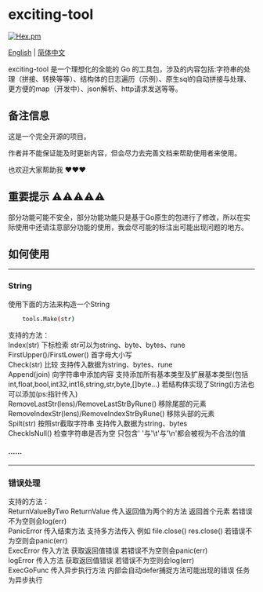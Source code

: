 # exciting-tool

[![Hex.pm](https://img.shields.io/hexpm/l/plug.svg)](https://opensource.org/licenses/Apache-2.0)

[English](./README.md) | [简体中文](./README-CN.md)

exciting-tool 是一个理想化的全能的 Go 的工具包，涉及的内容包括:字符串的处理（拼接、转换等等）、结构体的日志遍历（示例）、原生sql的自动拼接与处理、更方便的map（开发中）、json解析、http请求发送等等。


## 备注信息

这是一个完全开源的项目。

作者并不能保证能及时更新内容，但会尽力去完善文档来帮助使用者来使用。

也欢迎大家帮助我 :heart::heart::heart:

## 重要提示  ⚠⚠⚠⚠⚠

部分功能可能不安全，部分功能功能只是基于Go原生的包进行了修改，所以在实际使用中还请注意部分功能的使用，我会尽可能的标注出可能出现问题的地方。

<h2>如何使用</h2>
<hr/>
<h3>String</h3>
<p>
    使用下面的方法来构造一个String
   
```bash
    tools.Make(str)
```    

支持的方法：<br/>
<a>Index(str)</a>  下标检索 str可以为string、byte、bytes、rune<br/>
<a>FirstUpper()</a>/<a>FirstLower()</a> 首字母大小写<br/>
<a>Check(str)</a> 比较 支持传入数据为string、bytes、rune<br/>
<a>Append(join)</a> 向字符串中添加内容 支持添加所有基本类型及扩展基本类型(包括int,float,bool,int32,int16,string,str,byte,[]byte...) 若结构体实现了String()方法也可以添加(ps:指针传入)<br/>
<a>RemoveLastStr(lens)</a>/<a>RemoveLastStrByRune()</a> 移除尾部的元素 <br/>
<a>RemoveIndexStr(lens)</a>/<a>RemoveIndexStrByRune()</a> 移除头部的元素 <br/>
<a>Spilt(str)</a> 按照str截取字符串 支持传入数据为string、bytes<br/>
<a>CheckIsNull()</a> 检查字符串是否为空 只包含' '与'\t'与'\n'都会被视为不合法的值<br/>

#### **......**

</p>

<hr/>
<h3>错误处理</h3>
<p>
支持的方法：<br/>
<a>ReturnValueByTwo</a>  
<a>ReturnValue</a> 传入返回值为两个的方法 返回首个元素 若错误不为空则会log(err)<br/>
<a>PanicError</a> 传入结束方法  支持多方法传入 例如 file.close() res.close() 若错误不为空则会panic(err)<br/>
<a>ExecError</a> 传入方法 获取返回值错误 若错误不为空则会panic(err)<br/>
<a>logError</a> 传入方法 获取返回值错误 若错误不为空则会log(err)<br/>
<a>ExecGoFunc</a> 传入异步执行方法 内部会自动defer捕捉方法可能出现的错误 任务为异步执行<br/>
</p>
